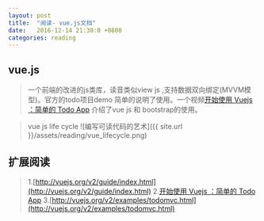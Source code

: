 ```yaml
---
layout: post
title:  "阅读- vue.js文档"
date:   2016-12-14 21:30:0 +0800
categories: reading
---
```


## vue.js    
> 一个前端的改进的js类库，读音类似view js ,支持数据双向绑定(MVVM模型)。官方的todo项目demo
简单的说明了使用。一个视频[开始使用 Vuejs ：简单的 Todo App](https://www.laravist.com/series/vue-js-2-0-series/episodes/1)
介绍了vue js 和 bootstrap的使用。

>vue js life cycle 
![编写可读代码的艺术]({{ site.url }}/assets/reading/vue_lifecycle.png)

	
## 扩展阅读
>1.[http://vuejs.org/v2/guide/index.html](http://vuejs.org/v2/guide/index.html) 
>2.[开始使用 Vuejs ：简单的 Todo App](https://www.laravist.com/series/vue-js-2-0-series/episodes/1)
>3.[http://vuejs.org/v2/examples/todomvc.html](http://vuejs.org/v2/examples/todomvc.html)
 